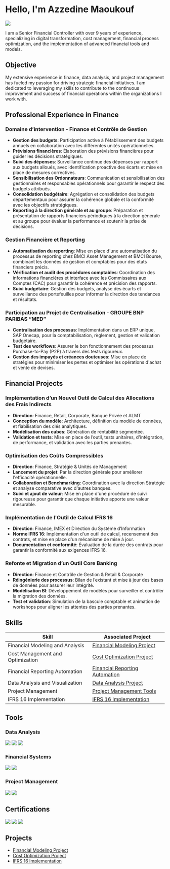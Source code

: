 # Hello, I'm Azzedine Maoukouf
<a href="https://linkedin.com/in/azzedine-maoukouf"><img src="https://img.shields.io/badge/-LinkedIn-0072b1?&style=for-the-badge&logo=linkedin&logoColor=white" /></a>

I am a Senior Financial Controller with over 9 years of experience, specializing in digital transformation, cost management, financial process optimization, and the implementation of advanced financial tools and models.

## Objective

My extensive experience in finance, data analysis, and project management has fueled my passion for driving strategic financial initiatives. I am dedicated to leveraging my skills to contribute to the continuous improvement and success of financial operations within the organizations I work with.

## Professional Experience in Finance

### Domaine d’intervention - Finance et Contrôle de Gestion

- **Gestion des budgets**: Participation active à l'établissement des budgets annuels en collaboration avec les différentes unités opérationnelles.
- **Prévisions financières**: Élaboration des prévisions financières pour guider les décisions stratégiques.
- **Suivi des dépenses**: Surveillance continue des dépenses par rapport aux budgets alloués, avec identification proactive des écarts et mise en place de mesures correctives.
- **Sensibilisation des Ordonnateurs**: Communication et sensibilisation des gestionnaires et responsables opérationnels pour garantir le respect des budgets attribués.
- **Consolidation budgétaire**: Agrégation et consolidation des budgets départementaux pour assurer la cohérence globale et la conformité avec les objectifs stratégiques.
- **Reporting à la direction générale et au groupe**: Préparation et présentation de rapports financiers périodiques à la direction générale et au groupe pour évaluer la performance et soutenir la prise de décisions.

### Gestion Financière et Reporting

- **Automatisation du reporting**: Mise en place d'une automatisation du processus de reporting chez BMCI Asset Management et BMCI Bourse, combinant les données de gestion et comptables pour des états financiers précis.
- **Vérification et audit des procédures comptables**: Coordination des informations financières et interface avec les Commissaires aux Comptes (CAC) pour garantir la cohérence et précision des rapports.
- **Suivi budgétaire**: Gestion des budgets, analyse des écarts et surveillance des portefeuilles pour informer la direction des tendances et résultats.

### Participation au Projet de Centralisation - GROUPE BNP PARIBAS “MED”

- **Centralisation des processus**: Implémentation dans un ERP unique, SAP Onecap, pour la comptabilisation, règlement, gestion et validation budgétaire.
- **Test des workflows**: Assurer le bon fonctionnement des processus Purchase-to-Pay (P2P) à travers des tests rigoureux.
- **Gestion des impayés et créances douteuses**: Mise en place de stratégies pour minimiser les pertes et optimiser les opérations d'achat et vente de devises.

## Financial Projects

### Implémentation d’un Nouvel Outil de Calcul des Allocations des Frais Indirects

- **Direction**: Finance, Retail, Corporate, Banque Privée et ALMT
- **Conception du modèle**: Architecture, définition du modèle de données, et fiabilisation des clés analytiques.
- **Modélisation des cubes**: Génération de rentabilité segmentée.
- **Validation et tests**: Mise en place de l’outil, tests unitaires, d'intégration, de performance, et validation avec les parties prenantes.

### Optimisation des Coûts Compressibles

- **Direction**: Finance, Stratégie & Unités de Management
- **Lancement du projet**: Par la direction générale pour améliorer l'efficacité opérationnelle.
- **Collaboration et Benchmarking**: Coordination avec la direction Stratégie et analyse comparative avec d'autres banques.
- **Suivi et ajout de valeur**: Mise en place d'une procédure de suivi rigoureuse pour garantir que chaque initiative apporte une valeur mesurable.

### Implémentation de l'Outil de Calcul IFRS 16

- **Direction**: Finance, IMEX et Direction du Système d’Information
- **Norme IFRS 16**: Implémentation d'un outil de calcul, recensement des contrats, et mise en place d'un mécanisme de mise à jour.
- **Documentation et conformité**: Évaluation de la durée des contrats pour garantir la conformité aux exigences IFRS 16.

### Refonte et Migration d’un Outil Core Banking

- **Direction**: Finance et Contrôle de Gestion & Retail & Corporate
- **Réingénierie des processus**: Bilan de l’existant et mise à jour des bases de données pour assurer leur intégrité.
- **Modélisation BI**: Développement de modèles pour surveiller et contrôler la migration des données.
- **Test et validation**: Simulation de la bascule comptable et animation de workshops pour aligner les attentes des parties prenantes.

## Skills

| Skill                                         | Associated Project                          |
|-----------------------------------------------|---------------------------------------------|
| Financial Modeling and Analysis               | <a href="https://github.com/azzedine-maoukouf/financial-modeling">Financial Modeling Project</a>|
| Cost Management and Optimization              | <a href="https://github.com/azzedine-maoukouf/cost-optimization">Cost Optimization Project</a>|
| Financial Reporting Automation                | <a href="https://github.com/azzedine-maoukouf/financial-reporting">Financial Reporting Automation</a>|
| Data Analysis and Visualization               | <a href="https://github.com/azzedine-maoukouf/data-analysis">Data Analysis Project</a>|
| Project Management                            | <a href="https://github.com/azzedine-maoukouf/project-management">Project Management Tools</a>|
| IFRS 16 Implementation                        | <a href="https://github.com/azzedine-maoukouf/ifrs16-implementation">IFRS 16 Implementation</a>|

## Tools

### Data Analysis
<div>
    <img src="https://img.shields.io/badge/-Power_BI-F2C811?&style=for-the-badge&logo=Power-BI&logoColor=white" />
    <img src="https://img.shields.io/badge/-Python-3776AB?&style=for-the-badge&logo=Python&logoColor=white" />
    <img src="https://img.shields.io/badge/-SQL-003B57?&style=for-the-badge&logo=MySQL&logoColor=white" />
</div>

### Financial Systems
<div>
    <img src="https://img.shields.io/badge/-SAP-0FAAFF?&style=for-the-badge&logo=SAP&logoColor=white" />
    <img src="https://img.shields.io/badge/-SAGE-8D2672?&style=for-the-badge&logo=Sage&logoColor=white" />
</div>

### Project Management
<div>
    <img src="https://img.shields.io/badge/-JIRA-0052CC?&style=for-the-badge&logo=Jira&logoColor=white" />
    <img src="https://img.shields.io/badge/-Trello-0079BF?&style=for-the-badge&logo=Trello&logoColor=white" />
</div>

## Certifications

<div>
<img src="https://img.shields.io/badge/-Data_Science-FF4500?&style=for-the-badge&logo=Coursera&logoColor=white" />
<img src="https://img.shields.io/badge/-Credit_Risk_Modeling-007ACC?&style=for-the-badge&logo=Udemy&logoColor=white" />
<img src="https://img.shields.io/badge/-Financial_Reporting_with_Power_BI-00A1F1?&style=for-the-badge&logo=LinkedIn&logoColor=white" />
</div>

## Projects

- [Financial Modeling Project](https://github.com/azzedine-maoukouf/financial-modeling)
- [Cost Optimization Project](https://github.com/azzedine-maoukouf/cost-optimization)
- [IFRS 16 Implementation](https://github.com/azzedine-maoukouf/ifrs16-implementation)
